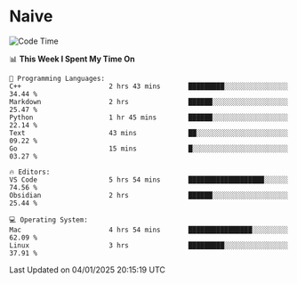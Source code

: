 # Naive
<!-- ## 日拱一卒，功不唐捐 -->
<!-- [![GitHub Streak](https://streak-stats.demolab.com/?user=XiaoXKKK)](https://git.io/streak-stats) -->
<!--START_SECTION:waka-->
![Code Time](http://img.shields.io/badge/Code%20Time-178%20hrs%2040%20mins-blue)

📊 **This Week I Spent My Time On** 

```text
💬 Programming Languages: 
C++                      2 hrs 43 mins       █████████░░░░░░░░░░░░░░░░   34.44 % 
Markdown                 2 hrs               ██████░░░░░░░░░░░░░░░░░░░   25.47 % 
Python                   1 hr 45 mins        ██████░░░░░░░░░░░░░░░░░░░   22.14 % 
Text                     43 mins             ██░░░░░░░░░░░░░░░░░░░░░░░   09.22 % 
Go                       15 mins             █░░░░░░░░░░░░░░░░░░░░░░░░   03.27 % 

🔥 Editors: 
VS Code                  5 hrs 54 mins       ███████████████████░░░░░░   74.56 % 
Obsidian                 2 hrs               ██████░░░░░░░░░░░░░░░░░░░   25.44 % 

💻 Operating System: 
Mac                      4 hrs 54 mins       ████████████████░░░░░░░░░   62.09 % 
Linux                    3 hrs               █████████░░░░░░░░░░░░░░░░   37.91 % 
```


 Last Updated on 04/01/2025 20:15:19 UTC
<!--END_SECTION:waka-->
